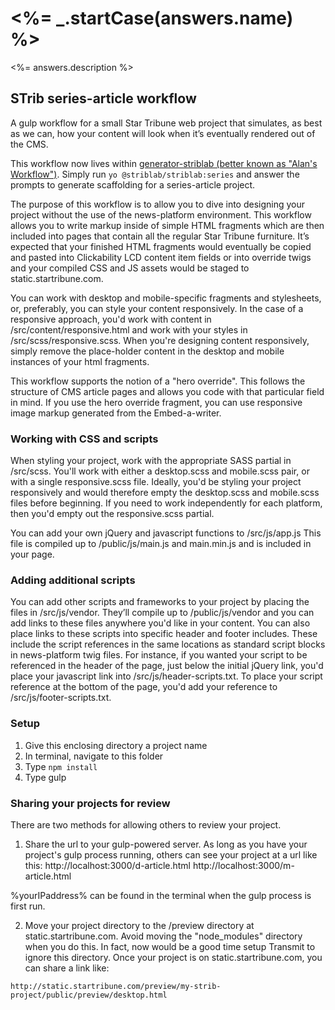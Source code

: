 # <%= _.startCase(answers.name) %>

<%= answers.description %>

## STrib series-article workflow

A gulp workflow for a small Star Tribune web project that simulates, as best as we can, how your content will look when it’s eventually rendered out of the CMS.

This workflow now lives within [generator-striblab (better known as "Alan's Workflow")](https://github.com/striblab/generator-striblab). Simply run `yo @striblab/striblab:series` and answer the prompts to generate scaffolding for a series-article project.

The purpose of this workflow is to allow you to dive into designing your project without the use of the news-platform environment. This workflow allows you to write markup inside of simple HTML fragments which are then included into pages that contain all the regular Star Tribune furniture. It’s expected that your finished HTML fragments would eventually be copied and pasted into Clickability LCD content item fields or into override twigs and your compiled CSS and JS assets would be staged to static.startribune.com.

You can work with desktop and mobile-specific fragments and stylesheets, or, preferably, you can style your content responsively. In the case of a responsive approach, you'd work with content in /src/content/responsive.html and work with your styles in /src/scss/responsive.scss. When you're designing content responsively, simply remove the place-holder content in the desktop and mobile instances of your html fragments.

This workflow supports the notion of a "hero override". This follows the structure of CMS article pages and allows you code with that particular field in mind. If you use the hero override fragment, you can use responsive image markup generated from the Embed-a-writer.

### Working with CSS and scripts

When styling your project, work with the appropriate SASS partial in /src/scss. You'll work with either a desktop.scss and mobile.scss pair, or with a single responsive.scss file. Ideally, you'd be styling your project responsively and would therefore empty the desktop.scss and mobile.scss files before beginning. If you need to work independently for each platform, then you'd empty out the responsive.scss partial.

You can add your own jQuery and javascript functions to /src/js/app.js
This file is compiled up to /public/js/main.js and main.min.js and is included in your page.

### Adding additional scripts

You can add other scripts and frameworks to your project by placing the files in /src/js/vendor.
They’ll compile up to /public/js/vendor and you can add links to these files anywhere you'd like in your content.
You can also place links to these scripts into specific header and footer includes. These include the script references in the same locations as standard script blocks in news-platform twig files. For instance, if you wanted your script to be referenced in the header of the page, just below the initial jQuery link, you'd place your javascript link into /src/js/header-scripts.txt. To place your script reference at the bottom of the page, you'd add your reference to /src/js/footer-scripts.txt.

### Setup

1. Give this enclosing directory a project name
2. In terminal, navigate to this folder
3. Type `npm install`
4. Type gulp

### Sharing your projects for review

There are two methods for allowing others to review your project.

1. Share the url to your gulp-powered server. As long as you have your project's gulp process running, others can see your project at a url like this:
http://localhost:3000/d-article.html
http://localhost:3000/m-article.html

%yourIPaddress% can be found in the terminal when the gulp process is first run.

2. Move your project directory to the /preview directory at static.startribune.com. Avoid moving the "node_modules" directory when you do this. In fact, now would be a good time setup Transmit to ignore this directory. Once your project is on static.startribune.com, you can share a link like:

`http://static.startribune.com/preview/my-strib-project/public/preview/desktop.html`
